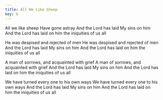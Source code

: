 ```yaml
---
title: All We Like Sheep
key: G
---
```

All we like sheep
Have gone astray
And the Lord has laid
My sins on him
And the Lord has laid on him
the iniquities of us all

He was despised and rejected of men
He was despised and rejected of men
And the Lord has laid
My sins on him
And the Lord has laid on him
the iniquities of us all

A man of sorrows, and acquainted with grief
A man of sorrows, and acquainted with grief
And the Lord has laid
My sins on him
And the Lord has laid on him
the iniquities of us all

We have turned every one to his own ways
We have turned every one to his own ways
And the Lord has laid
My sins on him
And the Lord has laid on him
the iniquities of us all
